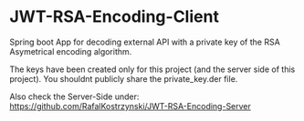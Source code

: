 # JWT-RSA-Encoding-Client
Spring boot App for decoding external API with a private key of the RSA Asymetrical encoding algorithm.

The keys have been created only for this project (and the server side of this project). You shouldnt publicly share the private_key.der file.

Also check the Server-Side under:
https://github.com/RafalKostrzynski/JWT-RSA-Encoding-Server
